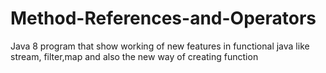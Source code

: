 # Method-References-and-Operators
Java 8 program that show working of new features in functional java like stream, filter,map and also the new way of creating function
